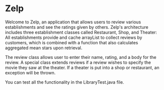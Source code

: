 # Zelp

Welcome to Zelp, an application that allows users to review various establishments
and see the ratings given by others. 
Zelp's architecture includes three establishment classes called Restaurant, Shop, and Theater:
All establishments provide and cache arrayList to collect reviews by customers, which is combined with
a function that also calculates aggregated mean stars upon retrieval.  

The review class allows user to enter their name, rating, and a body for the review. 
A special class extends reviews if a review wishes to specify the movie they saw at the theater. 
If a theater is put into a shop or restaurant, an exception will be thrown.

You can test all the functionality in the LibraryTest.java file. 